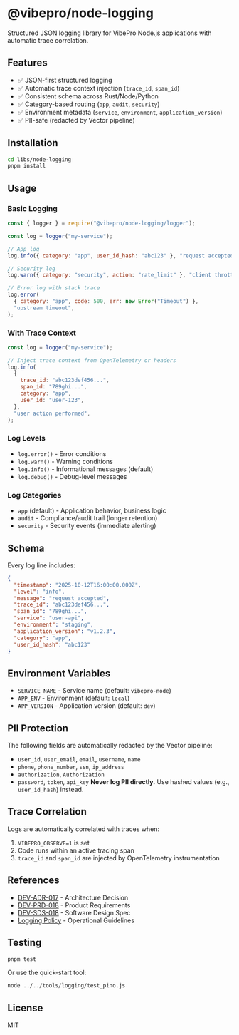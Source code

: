# @vibepro/node-logging

Structured JSON logging library for VibePro Node.js applications with automatic trace correlation.

## Features

- ✅ JSON-first structured logging
- ✅ Automatic trace context injection (`trace_id`, `span_id`)
- ✅ Consistent schema across Rust/Node/Python
- ✅ Category-based routing (`app`, `audit`, `security`)
- ✅ Environment metadata (`service`, `environment`, `application_version`)
- ✅ PII-safe (redacted by Vector pipeline)

## Installation

```bash
cd libs/node-logging
pnpm install
```

## Usage

### Basic Logging

```javascript
const { logger } = require("@vibepro/node-logging/logger");

const log = logger("my-service");

// App log
log.info({ category: "app", user_id_hash: "abc123" }, "request accepted");

// Security log
log.warn({ category: "security", action: "rate_limit" }, "client throttled");

// Error log with stack trace
log.error(
  { category: "app", code: 500, err: new Error("Timeout") },
  "upstream timeout",
);
```

### With Trace Context

```javascript
const log = logger("my-service");

// Inject trace context from OpenTelemetry or headers
log.info(
  {
    trace_id: "abc123def456...",
    span_id: "789ghi...",
    category: "app",
    user_id: "user-123",
  },
  "user action performed",
);
```

### Log Levels

- `log.error()` - Error conditions
- `log.warn()` - Warning conditions
- `log.info()` - Informational messages (default)
- `log.debug()` - Debug-level messages

### Log Categories

- `app` (default) - Application behavior, business logic
- `audit` - Compliance/audit trail (longer retention)
- `security` - Security events (immediate alerting)

## Schema

Every log line includes:

```json
{
  "timestamp": "2025-10-12T16:00:00.000Z",
  "level": "info",
  "message": "request accepted",
  "trace_id": "abc123def456...",
  "span_id": "789ghi...",
  "service": "user-api",
  "environment": "staging",
  "application_version": "v1.2.3",
  "category": "app",
  "user_id_hash": "abc123"
}
```

## Environment Variables

- `SERVICE_NAME` - Service name (default: `vibepro-node`)
- `APP_ENV` - Environment (default: `local`)
- `APP_VERSION` - Application version (default: `dev`)

## PII Protection

The following fields are automatically redacted by the Vector pipeline:

- `user_id`, `user_email`, `email`, `username`, `name`
- `phone`, `phone_number`, `ssn`, `ip_address`
- `authorization`, `Authorization`
- `password`, `token`, `api_key`
  **Never log PII directly.** Use hashed values (e.g., `user_id_hash`) instead.

## Trace Correlation

Logs are automatically correlated with traces when:

1. `VIBEPRO_OBSERVE=1` is set
2. Code runs within an active tracing span
3. `trace_id` and `span_id` are injected by OpenTelemetry instrumentation

## References

- [DEV-ADR-017](../../docs/dev_adr.md#dev-adr-017) - Architecture Decision
- [DEV-PRD-018](../../docs/dev_prd.md#dev-prd-018) - Product Requirements
- [DEV-SDS-018](../../docs/dev_sds.md#dev-sds-018) - Software Design Spec
- [Logging Policy](../../docs/ENVIRONMENT.md#logging-policy) - Operational Guidelines

## Testing

```bash
pnpm test
```

Or use the quick-start tool:

```bash
node ../../tools/logging/test_pino.js
```

## License

MIT
